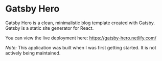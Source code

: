 # Gatsby Hero

Gatsby Hero is a clean, minimalistic blog template created with Gatsby. Gatsby is a static site generator for React.

You can view the live deployment here:
https://gatsby-hero.netlify.com/

*Note:* This application was built when I was first getting started. It is not actively being maintained.
